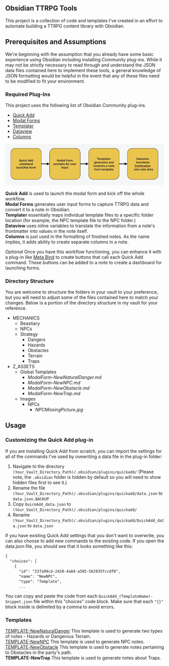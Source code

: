 ## Obsidian TTRPG Tools

This project is a collection of code and templates I've created in an effort to automate building a TTRPG content library with Obsidian. 

## Prerequisites and Assumptions

We're beginning with the assumption that you already have some basic experience using Obsidian including installing Community plug-ins. While it may not be strictly necessary to read through and understand the JSON data files contained here to implement these tools, a general knowledge of JSON formatting would be helpful in the event that any of these files need to be modified to fit your environment. 

### Required Plug-Ins

This project uses the following list of Obsidian Community plug-ins. 

+ [Quick Add](https://github.com/chhoumann/quickadd)
+ [Modal Forms](https://github.com/danielo515/obsidian-modal-form)
+ [Templater](https://github.com/SilentVoid13/Templater)
+ [Dataview](https://blacksmithgu.github.io/obsidian-dataview/)
+ [Columns](https://github.com/tnichols217/obsidian-columns)

![Workflow Diagram for each plug-in](/images/image_workflow.png "Workflow Diagram for each plug-in")

**Quick Add** is used to launch the modal form and kick off the whole workflow.<br>
**Modal Forms** generates user input forms to capture TTRPG data and convert it to a note in Obsidian. <br>
**Templater** essentially maps individual template files to a specific folder location (for example, the NPC template file to the NPC folder.)<br>
**Dataview** uses inline variables to translate the information from a note's frontmatter into values in the note itself.<br>
**Columns** is just used in the formatting of finished notes. As the name implies, it adds ability to create separate columns in a note. <br>

*Optional* Once you have this workflow functioning, you can enhance it with a plug-in like [Meta Bind](https://github.com/mProjectsCode/obsidian-meta-bind-plugin) to create buttons that call each Quick Add command. These buttons can be added to a note to create a dashboard for launching forms. 

### Directory Structure

You are welcome to structure the folders in your vault to your preference, but you will need to adjust some of the files contained here to match your changes. Below is a portion of the directory structure in my vault for your reference. 

+ MECHANICS
    + Beastiary
    + NPCs
    + Strategy
        + Dangers
        + Hazards
        + Obstacles
        + Terrain
        + Traps
+ Z_ASSETS
    + Global Templates
        + _ModalForm-NewNaturalDanger.md_
        + _ModalForm-NewNPC.md_
        + _ModalForm-NewObstacle.md_
        + _ModalForm-NewTrap.md_
    + Images
        + NPCs
            + _NPCMissingPicture.jpg_

## Usage

### Customizing the Quick Add plug-in

If you are installing Quick Add from scratch, you can import the settings for all of the commands I've used by ovewriting a data file in the plug-in folder: 

1. Navigate to the directory `(Your_Vault_Directory_Path)/.obsidian/plugins/quickadd/` (Please note, the `.obsidian` folder is hidden by default so you will need to show hidden files first to see it.)
2. Rename the file `(Your_Vault_Directory_Path)/.obsidian/plugins/quickadd/data.json` to `data.json.BACKUP`
3. Copy `QuickAdd_data.json` to `(Your_Vault_Directory_Path)/.obsidian/plugins/quickadd/`
4. Rename `(Your_Vault_Directory_Path)/.obsidian/plugins/quickadd/QuickAdd_data.json` to `data.json`

If you have existing Quick Add settings that you don't want to overwrite, you can also choose to add new commands to the existing code. If you open the data.json file, you should see that it looks something like this: 

```
{
  "choices": [
    {
      "id": "22fa99cd-2420-4a84-a505-562935fccdf0",
      "name": "NewNPC",
      "type": "Template",
      ...
```

You can copy and paste the code from each `QuickAdd_(TemplateName)-Snippet.json` file within this "choices" code block. Make sure that each `"{}"` block inside is delimited by a comma to avoid errors. 

### Templates

[TEMPLATE-NewNaturalDanger](/TEMPLATE-NewNaturalDanger) This template is used to generate two types of notes - Hazards or Dangerous Terrain. <br>
[TEMPLATE-NewNPC](/TEMPLATE-NewNPC) This template is used to generate NPC notes. <br>
[TEMPLATE-NewObstacle](/TEMPLATE-NewObstacle) This template is used to generate notes pertaining to Obstacles in the party's path. <br>
**TEMPLATE-NewTrap** This template is used to generate notes about Traps. <br>
